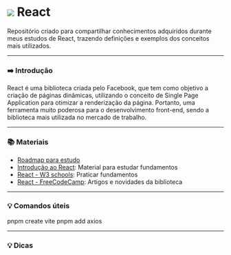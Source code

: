 <div>
  <h1>
    <img src="https://upload.wikimedia.org/wikipedia/commons/thumb/a/a7/React-icon.svg/30px-React-icon.svg.png"> </img> 
    <text> React </text>
   </h1>
</div>

Repositório criado para compartilhar conhecimentos adquiridos durante meus estudos de React, trazendo definições e exemplos dos conceitos  mais utilizados.

---  
   
### ➡️ Introdução
React é uma biblioteca criada pelo Facebook, que tem como objetivo a criação de páginas dinâmicas, utilizando o conceito de Single Page Application para otimizar a renderização da página. Portanto, uma ferramenta muito poderosa para o desenvolvimento front-end, sendo a biblioteca mais utilizada no mercado de trabalho.  

---  
   
### 📚 Materiais 

- [Roadmap para estudo](https://roadmap.sh/react)
- [Introdução ao React](https://pt-br.reactjs.org/docs/hello-world.html):  Material para estudar fundamentos 
- [React - W3 schools](https://www.w3schools.com/REACT/react_exercises.asp):  Praticar fundamentos 
- [React - FreeCodeCamp](https://www.freecodecamp.org/news/tag/react/):  Artigos e novidades da biblioteca 


---  

### 💡 Comandos úteis
  pnpm create vite
  pnpm add axios
  
---  

### 💡 Dicas
